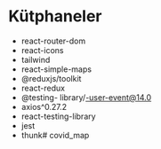 # Kütphaneler

- react-router-dom
- react-icons
- tailwind
- react-simple-maps
- @reduxjs/toolkit
- react-redux
- @testing- library/-user-event@14.0
- axios^0.27.2
- react-testing-library
- jest
- thunk# covid_map
